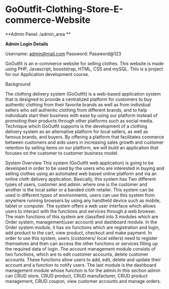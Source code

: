 # GoOutfit-Clothing-Store-E-commerce-Website
**Admin Panel: /admin_area **

**Admin Login Details**

Username: admin@mail.com
Password: Password@123

GoOutfit is an e-commerce website for selling clothes. This website is made using PHP, Javascript, booststrap, HTML, CSS and mySQL.
This is a project for our Application development course.

Background

The clothing delivery system (GoOutfit) is a web-based application system that is designed
to provide a centralized platform for customers to buy authentic clothing from their
favorite brands as well as from individual sellers who sell authentic clothing from different
brands, and to help individuals start their business with ease by using our platform instead
of promoting their products through other platforms such as social media.
Technique which GoOutfit supports is the development of a clothing delivery system as an
alternative platform for local sellers, as well as famous brands, and buyers. By offering a
platform that facilitates commerce between customers and aids users in increasing sales
growth and customer retention by selling items on our platform, we will build an application
that focuses on the customer to customer business model.


System Overview
This system (GoOutfit web application) is going to be developed in order to be used by the
users who are interested in buying and selling clothes using an automated web based
online platform and via an online cloth delivery application. Basically, this system has
Two different types of users, customer and admin. where one is the customer and another
is the local seller or a banded cloth retailer. This system can be used in different types of
environments, users can use this system from anywhere running browsers by using any
handheld device such as mobile, tablet or computer. The system offers a web user
interface which allows users to interact with the functions and services through a web
browser. The main functions of this system are classified into 3 modules which are Order
system, management(user account) and dashboard module. In the Order system
module, it has six functions which are registration and login, add product to the cart, view
product, checkout and make payment. In order to use this system, users (customers/ local
sellers) need to register themselves and then can access the other functions or services
filling up the required data of login. The account management module consists of two
functions, which are to edit customer accounts, delete customer accounts. These
functions allow users to add, edit, delete and update their account and a function to notify
users. The last module is the dashboard management module whose function is for the
admin.In this section admin can CRUD store, CRUD product, CRUD manufacturer, CRUD
product management, CRUD coupon, view customer accounts and manage orders.
